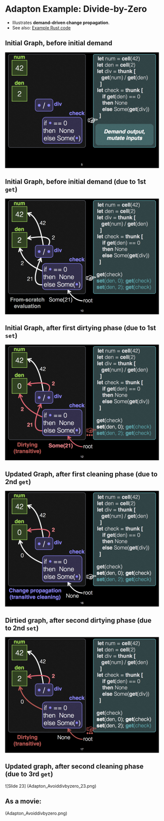 Adapton Example: Divide-by-Zero 
==================================
- Illustrates **demand-driven change propagation**.
- See also: [Example Rust code](https://docs.rs/adapton/0/adapton/macros/index.html#demand-driven-change-propagation)

Initial Graph, before initial demand
----------------------------------------------
![Slide 05](Adapton_Avoiddivbyzero_05.png)

Initial Graph, before initial demand (due to 1st `get`)
------------------------------------------------------
![Slide 10](Adapton_Avoiddivbyzero_10.png)

Initial Graph, after first dirtying phase (due to 1st `set`)
---------------------------------------------------------
![Slide 12](Adapton_Avoiddivbyzero_12.png)

Updated Graph, after first cleaning phase (due to 2nd `get`)
---------------------------------------------------------
![Slide 16](Adapton_Avoiddivbyzero_16.png)

Dirtied graph, after second dirtying phase (due to 2nd `set`)
---------------------------------------------------------
![Slide 17](Adapton_Avoiddivbyzero_17.png)

Updated graph, after second cleaning phase (due to 3rd `get`)
---------------------------------------------------------
![Slide 23] (Adapton_Avoiddivbyzero_23.png)


As a movie:
-------------
(Adapton_Avoiddivbyzero.png)
